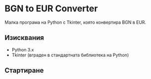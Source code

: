 # BGN to EUR Converter
Малка програма на Python с Tkinter, която конвертира BGN в EUR.

## Изисквания
- Python 3.x
- Tkinter (вграден в стандартната библиотека на Python)

## Стартиране
